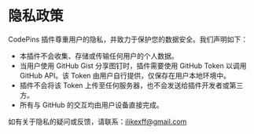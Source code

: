# 隐私政策

CodePins 插件尊重用户的隐私，并致力于保护您的数据安全。我们声明如下：

- 本插件不会收集、存储或传输任何用户的个人数据。
- 当用户使用 GitHub Gist 分享图钉时，插件需要使用 GitHub Token 以调用 GitHub API。该 Token 由用户自行提供，仅保存在用户本地环境中。
- 插件不会将该 Token 上传至任何服务器，也不会发送给插件开发者或第三方。
- 所有与 GitHub 的交互均由用户设备直接完成。

如有关于隐私的疑问或反馈，请联系：ilikexff@gmail.com